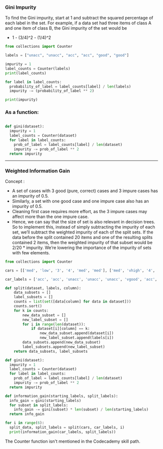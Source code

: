 ### Gini Impurity
To find the Gini impurity, start at 1 and subtract the squared percentage of each label in the set. 
For example, if a data set had three items of class A and one item of class B, the Gini impurity of the set would be

  - 1 - (3/4)^2 - (1/4)^2
  
```python
from collections import Counter

labels = ["unacc", "unacc", "acc", "acc", "good", "good"]

impurity = 1
label_counts = Counter(labels)
print(label_counts)

for label in label_counts:
  probability_of_label = label_counts[label] / len(labels)
  impurity -= (probability_of_label ** 2)

print(impurity)
```
### As a function:
```python

def gini(dataset):
  impurity = 1
  label_counts = Counter(dataset)
  for label in label_counts:
    prob_of_label = label_counts[label] / len(dataset)
    impurity -= prob_of_label ** 2
  return impurity

```

--------------------------------------------------------------------------------------------------------------------------------------------------------------------------------
### Weighted Information Gain

Concept : 
- A set of cases with 3 good (pure, correct) cases and 3 impure cases has an impurity of 0.5.
- Similarly, a set with one good case and one impure case also has an impurity of 0.5.
- Cleaning first case requires more effort, as the 3 impure cases may affect more than the one impure case.
- Hence, we can say that the size of set is also relevant in decision trees. So to implement this, instead of simply subtracting the impurity of each set, we’ll subtract the weighted impurity of each of the split sets. If the data before the split contained 20 items and one of the resulting splits contained 2 items, then the weighted impurity of that subset would be 2/20 * impurity. We’re lowering the importance of the impurity of sets with few elements.

```python
from collections import Counter

cars = [['med', 'low', '3', '4', 'med', 'med'], ['med', 'vhigh', '4', 'more', 'small', 'high'], ['high', 'med', '3', '2', 'med', 'low'], ['med', 'low', '4', '4', 'med', 'low'], ['med', 'low', '5more', '2', 'big', 'med'], ['med', 'med', '2', 'more', 'big', 'high'], ['med', 'med', '2', 'more', 'med', 'med'], ['vhigh', 'vhigh', '2', '2', 'med', 'low'], ['high', 'med', '4', '2', 'big', 'low'], ['low', 'low', '2', '4', 'big', 'med']]

car_labels = ['acc', 'acc', 'unacc', 'unacc', 'unacc', 'vgood', 'acc', 'unacc', 'unacc', 'good']

def split(dataset, labels, column):
    data_subsets = []
    label_subsets = []
    counts = list(set([data[column] for data in dataset]))
    counts.sort()
    for k in counts:
        new_data_subset = []
        new_label_subset = []
        for i in range(len(dataset)):
            if dataset[i][column] == k:
                new_data_subset.append(dataset[i])
                new_label_subset.append(labels[i])
        data_subsets.append(new_data_subset)
        label_subsets.append(new_label_subset)
    return data_subsets, label_subsets

def gini(dataset):
  impurity = 1
  label_counts = Counter(dataset)
  for label in label_counts:
    prob_of_label = label_counts[label] / len(dataset)
    impurity -= prob_of_label ** 2
  return impurity

def information_gain(starting_labels, split_labels):
  info_gain = gini(starting_labels)
  for subset in split_labels:
    info_gain -= gini(subset) * len(subset) / len(starting_labels)
  return info_gain

for i in range(6):
  split_data, split_labels = split(cars, car_labels, i)
  print(information_gain(car_labels, split_labels))
```
The Counter function isn't mentioned in the Codecademy skill path.

